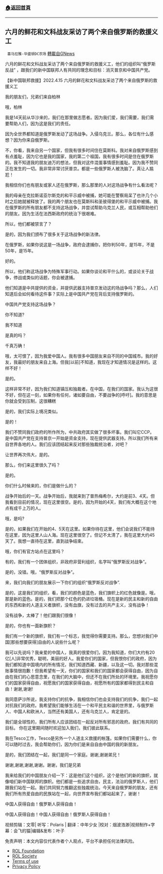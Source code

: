 ###  [:house:返回首頁](https://github.com/ourhimalayas/txt)
---


## 六月的鲜花和文科战友采访了两个来自俄罗斯的救援义工
` 喜马拉雅-华盛顿DC农场` [轉載自GNews](https://gnews.org/zh-hans/2386410/)

六月的鲜花和文科战友采访了两个来自俄罗斯的救援义工，他们的组织叫“俄罗斯反战” ，跟我们的新中国联邦人有共同的理念和目标：消灭普京和中国共产党。

【新中国联邦救援】2022.4.15 六月的鲜花和文科战友采访了两个来自俄罗斯的救援义工

我的朋友们，兄弟们来自柏林

哦，柏林

我是14天前从华沙来的，我们在那里做志愿者。因为我们爱，我们需要，我们需要帮助人们，因为这是我们的责任。

因为全世界都知道是俄罗斯发动了这场战争。入侵乌克兰。那么，各位有什么感想？因为你来自俄罗斯。

不，你看，我来自另一个国家，但我有很多时间住在莫斯科。我对来自俄罗斯感到有点羞耻，因为它也是我的国家，我的第二个祖国，我有很多时间是住在俄罗斯的。我不知道我的朋友迪万的想法，但我对这件混蛋事情感到羞耻。因为我不赞同正在发生的一切。我非常非常讨厌普京。都是一些俄罗斯人被洗脑了。真让人尴尬！

我相信你们也有朋友或家人还在俄罗斯，那么那里的人对这场战争有什么看法呢？

我的母亲在克拉斯诺亚尔斯克的和平示威中被捕，她可能在警察局呆了也许几个小时之后她就被释放了。我的两个朋友也在莫斯科和圣彼得堡的和平示威中被捕。我在俄罗斯的所有朋友都不支持这场战争，并尝试帮助乌克兰人民，或互相帮助他们的朋友。因为生活在法西斯政府的统治下很艰难。

所以，他们都被禁言了？

是的，因为我们颁布了很多关于这场战争的新法律。

在俄罗斯，如果你说这是一场战争，政府会逮捕你，把你判50年，是15年，不是50年，是15年。

好的。

所以，他们称这场战争为特殊军事行动。如果你谈论和平什么的，或谈论关于战争，停战或类似的话题，你会被逮捕。

他们知道是中共提供的资金，并提供武器支持普京发动这的场战争吗？那么，人们知道后会如何看待这件事？实际上是中国共产党在背后支持俄罗斯的。

中国共产党支持这场战争？

你不知道?

我不知道

是真的吗？

千真万确！

哦，太可恨了，因为我爱中国人。我有很多中国朋友来自不同的中国城市。我的好友，我最好的朋友来自上海。但我[以前]不知道，我现在才知道情况是这样的。这样不好！

是的。

这样非常不好，因为我们知道镇压和独裁者。在中国，在我们的国家。我认为这很不好，但在这一刻，如果你有任何，诸如要自由，不要战争的[呼吁]。我的意思是你就会受到压制，这很糟糕

是的，我们实际上境况类似。

是的！

我们不赞同我们政府的所作所为，中共政府其实做了很多坏事。我们叫它CCP。是中国共产党在支持普京一开始是资金支持，现在提供武器支持。所以我们所有来自世界各地的人。我们应该团结起来反对那些独裁统治者，对吧？

让世界再次伟大，是的。

那么，你们来这里很久了吗？

是的。

你们什么时候来的，你们是做什么的？

战争开始后的一天。战争开始后，我就来到了普热梅希尔，大约是前3、4天。但我看到目前的情况，现在这里很空。是的，因为开始的4天，我们有大概在这个地点有成千上万的人。

哦，是吗?

是的，如果我们在开始的4、5天在这里。如果你待在这里，他们会说我们不能待在这里，因为这里人山人海。现在这里很空了。但记不太清了，我在这里大约45天了。我想一直待在这里，直到战争结束。

哦，你们有官方站点在这里吗？

有的，我们有一个团体组织，非政府非营利组织，名字叫“俄罗斯反对战争”。

是的，没错。哦，“俄罗斯反对战争”。

来，我们向我们的朋友展示一下你们的组织“俄罗斯反对战争”.

是的，这是我们的组织，看，我们的颜色是蓝色，我们旗帜上的红色就像是。哦，那是新的蓝色。是的，我们把那个红色的扔进垃圾桶。现在是新的民主和新的自由的东西和新的人道主义者旗帜，没有血旗，没有过去的共产主义，没有战争！

没有战争，太棒了！他们跟我们很像！

是的，你也有一面新旗帜？

我们有一个新的旗帜，我们有一个标志，我觉得你需要支持。那么，您想对我们中国[那些想要获得]自由的人说些什么呢？

我可以先说吗？我亲爱的中国人，我真的很爱你们，因为我知道，你们大约有20亿[人]非常优秀，聪明，美丽的好人。我爱你们的国家，但我恨你们的政府，因为我们都知道中国境内的所有情况，我们知道西藏、新疆，以及这一切。我对那些混账事情很抱歉！但我希望有一天，你们的国家和我们的国家都会获得自由，因为自由在我们的心思意念里，在我们的大脑中，但还不在我们所处的环境里。我祝愿你们的国家获得自由，祝愿我们的国家获得自由，祝愿所有的国家都得到民主和自由！谢谢,谢谢!

我同意萨沙所说，我支持你们的抗争，我相信你们也会支持我们的抗争，我们一起对抗我们的政府。我希望我们能够生活在一个和平民主和谐的世界里，与俄罗斯人、中国人和欧洲人，当然还有美国人，还有乌克兰人，肯定是的。

我们是全球性的，我们所有人应该团结在一起反对所有邪恶的政府。我们有共同的目标。 你在这里期间随时欢迎加入我们，我们彼此联系。

我在Tesco工作，Tesco是另外一个人道主义救援的帐篷。如果你们需要什么，你可以随时过去，我会帮助你们，因为你们是来自自由中国的我的新朋友。

是的，我们团结在一起，我们是同一个家庭。谢谢,谢谢弟兄！

谢谢,谢谢,谢谢,谢谢。谢谢，我们是兄弟

我来给我们的中国朋友介绍一下：这是他们这个组织，这个是他们的新的旗帜，就像咱们新中国联邦的旗帜。他们都是一些追求自由，民主，法治的俄罗斯人，他们跟我们站在一起。我们共同努力推翻这些独裁统治。今天来自俄罗斯的朋友，还有我们所有热爱自由的民族站在一起，向世界宣布我们都站起来了，谢谢！

中国人获得自由！俄罗斯人获得自由！

中国人获得自由！中国人获得自由！俄罗斯人获得自由！

视频剪辑：文零| 听写：Polaris | 翻译：中年少女 |校对：烟波浩渺|视频制作+字幕：会飞的猫|编辑&发布：叶子

 

免责声明：本文内容仅代表作者个人观点，平台不承担任何法律风险。

- [ROL Foundation](https://rolfoundation.org/)
- [ROL Society](https://rolsociety.org/)
- [Terms of use](https://gnews.org/terms-of-use-3/)
- [Privacy Policy](https://gnews.org/privacy-policy/)
